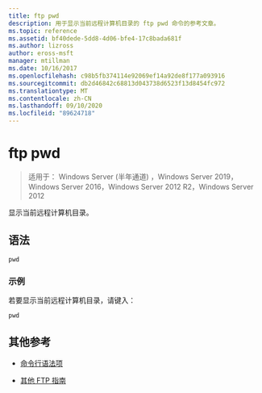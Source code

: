 ```yaml
---
title: ftp pwd
description: 用于显示当前远程计算机目录的 ftp pwd 命令的参考文章。
ms.topic: reference
ms.assetid: bf40dede-5dd8-4d06-bfe4-17c8bada681f
ms.author: lizross
author: eross-msft
manager: mtillman
ms.date: 10/16/2017
ms.openlocfilehash: c98b5fb374114e92069ef14a92de8f177a093916
ms.sourcegitcommit: db2d46842c68813d043738d6523f13d8454fc972
ms.translationtype: MT
ms.contentlocale: zh-CN
ms.lasthandoff: 09/10/2020
ms.locfileid: "89624718"
---
```

# <a name="ftp-pwd"></a>ftp pwd

> 适用于： Windows Server (半年通道) ，Windows Server 2019，Windows Server 2016，Windows Server 2012 R2，Windows Server 2012

显示当前远程计算机目录。

## <a name="syntax"></a>语法

```
pwd
```

### <a name="examples"></a>示例

若要显示当前远程计算机目录，请键入：

```
pwd
```

## <a name="additional-references"></a>其他参考

- [命令行语法项](command-line-syntax-key.md)

- [其他 FTP 指南](/previous-versions/orphan-topics/ws.10/cc756013(v=ws.10))
